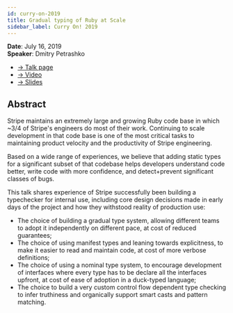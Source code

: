 ```yaml
---
id: curry-on-2019
title: Gradual typing of Ruby at Scale
sidebar_label: Curry On! 2019
---
```


**Date**: July 16, 2019\
**Speaker**: Dmitry Petrashko

- [→ Talk page](https://www.curry-on.org/2019/sessions/gradual-typing-for-ruby-at-scale-with-sorbet.html)
- [→ Video](https://www.curry-on.org/2019/sessions/gradual-typing-for-ruby-at-scale-with-sorbet.html)
- [→ Slides](https://sorbet.run/talks/CurryOn2019/#/)

## Abstract

Stripe maintains an extremely large and growing Ruby code base in which ~3/4 of
Stripe's engineers do most of their work. Continuing to scale development in
that code base is one of the most critical tasks to maintaining product velocity
and the productivity of Stripe engineering.

Based on a wide range of experiences, we believe that adding static types for a
significant subset of that codebase helps developers understand code better,
write code with more confidence, and detect+prevent significant classes of bugs.

This talk shares experience of Stripe successfully been building a typechecker
for internal use, including core design decisions made in early days of the
project and how they withstood reality of production use:

- The choice of building a gradual type system, allowing different teams to
  adopt it independently on different pace, at cost of reduced guarantees;
- The choice of using manifest types and leaning towards explicitness, to make
  it easier to read and maintain code, at cost of more verbose definitions;
- The choice of using a nominal type system, to encourage development of
  interfaces where every type has to be declare all the interfaces upfront, at
  cost of ease of adoption in a duck-typed language;
- The choice to build a very custom control flow dependent type checking to
  infer truthiness and organically support smart casts and pattern matching.
